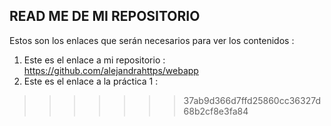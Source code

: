 ## READ ME DE MI REPOSITORIO

Estos son los enlaces que serán necesarios para ver los contenidos : 
1. Este es el enlace a mi repositorio : https://github.com/alejandrahttps/webapp
2. Este es el enlace a la práctica 1 :
>>>>>>> 37ab9d366d7ffd25860cc36327d68b2cf8e3fa84

